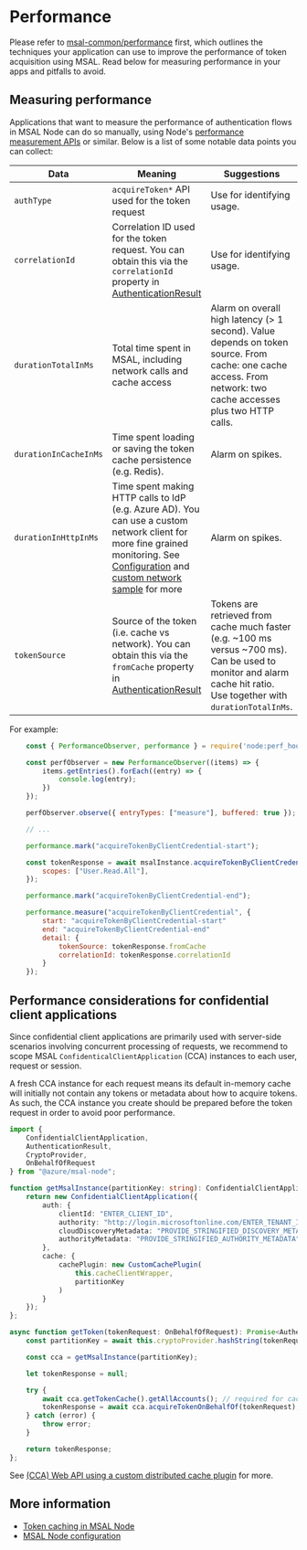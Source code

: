 # Performance

Please refer to [msal-common/performance](../../msal-common/docs/performance.md) first, which outlines the techniques your application can use to improve the performance of token acquisition using MSAL. Read below for measuring performance in your apps and pitfalls to avoid.

## Measuring performance

Applications that want to measure the performance of authentication flows in MSAL Node can do so manually, using Node's [performance measurement APIs](https://nodejs.org/api/perf_hooks.html) or similar. Below is a list of some notable data points you can collect:

| Data                  | Meaning                                                                                                                                                                                                                                                                                                      | Suggestions                                                                                                                                                         |
| --------------------- | ------------------------------------------------------------------------------------------------------------------------------------------------------------------------------------------------------------------------------------------------------------------------------------------------------------ | ------------------------------------------------------------------------------------------------------------------------------------------------------------------- |
| `authType`            | `acquireToken*` API used for the token request                                                                                                                                                                                                                                                               | Use for identifying usage.                                                                                                                                          |
| `correlationId`       | Correlation ID used for the token request. You can obtain this via the `correlationId` property in [AuthenticationResult](https://azuread.github.io/microsoft-authentication-library-for-js/ref/modules/_azure_msal_common.html#authenticationresult)                                                        | Use for identifying usage.                                                                                                                                          |
| `durationTotalInMs`   | Total time spent in MSAL, including network calls and cache access                                                                                                                                                                                                                                           | Alarm on overall high latency (> 1 second). Value depends on token source. From cache: one cache access. From network: two cache accesses plus two HTTP calls.      |
| `durationInCacheInMs` | Time spent loading or saving the token cache persistence (e.g. Redis).                                                                                                                                                                                                                                       | Alarm on spikes.                                                                                                                                                    |
| `durationInHttpInMs`  | Time spent making HTTP calls to IdP (e.g. Azure AD). You can use a custom network client for more fine grained monitoring. See [Configuration](./configuration.md#system-config-options) and [custom network sample](../../../samples/msal-node-samples/custom-INetworkModule-and-network-tracing/) for more | Alarm on spikes.                                                                                                                                                    |
| `tokenSource`         | Source of the token (i.e. cache vs network). You can obtain this via the `fromCache` property in [AuthenticationResult](https://azuread.github.io/microsoft-authentication-library-for-js/ref/modules/_azure_msal_common.html#authenticationresult)                                                          | Tokens are retrieved from cache much faster (e.g. ~100 ms versus ~700 ms). Can be used to monitor and alarm cache hit ratio. Use together with `durationTotalInMs`. |

For example:

```javascript
    const { PerformanceObserver, performance } = require('node:perf_hooks');

    const perfObserver = new PerformanceObserver((items) => {
        items.getEntries().forEach((entry) => {
            console.log(entry);
        })
    });

    perfObserver.observe({ entryTypes: ["measure"], buffered: true });

    // ...

    performance.mark("acquireTokenByClientCredential-start");

    const tokenResponse = await msalInstance.acquireTokenByClientCredential({
        scopes: ["User.Read.All"],
    });

    performance.mark("acquireTokenByClientCredential-end");

    performance.measure("acquireTokenByClientCredential", {
        start: "acquireTokenByClientCredential-start"
        end: "acquireTokenByClientCredential-end"
        detail: {
            tokenSource: tokenResponse.fromCache
            correlationId: tokenResponse.correlationId
        }
    });
```

## Performance considerations for confidential client applications

Since confidential client applications are primarily used with server-side scenarios involving concurrent processing of requests, we recommend to scope MSAL `ConfidenticalClientApplication` (CCA) instances to each user, request or session.

A fresh CCA instance for each request means its default in-memory cache will initially not contain any tokens or metadata about how to acquire tokens. As such, the CCA instance you create should be prepared before the token request in order to avoid poor performance.

```typescript
import {
    ConfidentialClientApplication,
    AuthenticationResult,
    CryptoProvider,
    OnBehalfOfRequest
} from "@azure/msal-node";

function getMsalInstance(partitionKey: string): ConfidentialClientApplication {
    return new ConfidentialClientApplication({
        auth: {
            clientId: "ENTER_CLIENT_ID",
            authority: "http://login.microsoftonline.com/ENTER_TENANT_ID"
            cloudDiscoveryMetadata: "PROVIDE_STRINGIFIED_DISCOVERY_METADATA"
            authorityMetadata: "PROVIDE_STRINGIFIED_AUTHORITY_METADATA"
        },
        cache: {
            cachePlugin: new CustomCachePlugin(
                this.cacheClientWrapper,
                partitionKey
            )
        }
    });
};

async function getToken(tokenRequest: OnBehalfOfRequest): Promise<AuthenticationResult | null> {
    const partitionKey = await this.cryptoProvider.hashString(tokenRequest.oboAssertion);

    const cca = getMsalInstance(partitionKey);

    let tokenResponse = null;

    try {
        await cca.getTokenCache().getAllAccounts(); // required for cache read
        tokenResponse = await cca.acquireTokenOnBehalfOf(tokenRequest);
    } catch (error) {
        throw error;
    }

    return tokenResponse;
};
```

See [(CCA) Web API using a custom distributed cache plugin](../../../samples/msal-node-samples/auth-code-distributed-cache/README.md) for more.

## More information

-   [Token caching in MSAL Node](caching.md)
-   [MSAL Node configuration](configuration.md)
